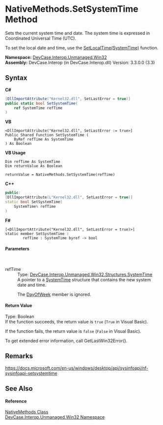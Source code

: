 # NativeMethods.SetSystemTime Method 
 

Sets the current system time and date. The system time is expressed in Coordinated Universal Time (UTC). 

 To set the local date and time, use the <a href="M_DevCase_Interop_Unmanaged_Win32_NativeMethods_SetLocalTime">SetLocalTime(SystemTime)</a> function.

**Namespace:**&nbsp;<a href="N_DevCase_Interop_Unmanaged_Win32">DevCase.Interop.Unmanaged.Win32</a><br />**Assembly:**&nbsp;DevCase.Interop (in DevCase.Interop.dll) Version: 3.3.0.0 (3.3)

## Syntax

**C#**<br />
``` C#
[DllImportAttribute("Kernel32.dll", SetLastError = true)]
public static bool SetSystemTime(
	ref SystemTime refTime
)
```

**VB**<br />
``` VB
<DllImportAttribute("Kernel32.dll", SetLastError := true>]
Public Shared Function SetSystemTime ( 
	ByRef refTime As SystemTime
) As Boolean
```

**VB Usage**<br />
``` VB Usage
Dim refTime As SystemTime
Dim returnValue As Boolean

returnValue = NativeMethods.SetSystemTime(refTime)
```

**C++**<br />
``` C++
public:
[DllImportAttribute(L"Kernel32.dll", SetLastError = true)]
static bool SetSystemTime(
	SystemTime% refTime
)
```

**F#**<br />
``` F#
[<DllImportAttribute("Kernel32.dll", SetLastError = true)>]
static member SetSystemTime : 
        refTime : SystemTime byref -> bool 

```


#### Parameters
&nbsp;<dl><dt>refTime</dt><dd>Type: <a href="T_DevCase_Interop_Unmanaged_Win32_Structures_SystemTime">DevCase.Interop.Unmanaged.Win32.Structures.SystemTime</a><br />A pointer to a <a href="T_DevCase_Interop_Unmanaged_Win32_Structures_SystemTime">SystemTime</a> structure that contains the new system date and time. 

 The <a href="F_DevCase_Interop_Unmanaged_Win32_Structures_SystemTime_DayOfWeek">DayOfWeek</a> member is ignored.</dd></dl>

#### Return Value
Type: Boolean<br />If the function succeeds, the return value is `true` (`True` in Visual Basic). 

 If the function fails, the return value is `false` (`False` in Visual Basic). 

 To get extended error information, call GetLastWin32Error(). 



## Remarks
<a href="https://docs.microsoft.com/en-us/windows/desktop/api/sysinfoapi/nf-sysinfoapi-setsystemtime" target="_blank">https://docs.microsoft.com/en-us/windows/desktop/api/sysinfoapi/nf-sysinfoapi-setsystemtime</a>

## See Also


#### Reference
<a href="T_DevCase_Interop_Unmanaged_Win32_NativeMethods">NativeMethods Class</a><br /><a href="N_DevCase_Interop_Unmanaged_Win32">DevCase.Interop.Unmanaged.Win32 Namespace</a><br />